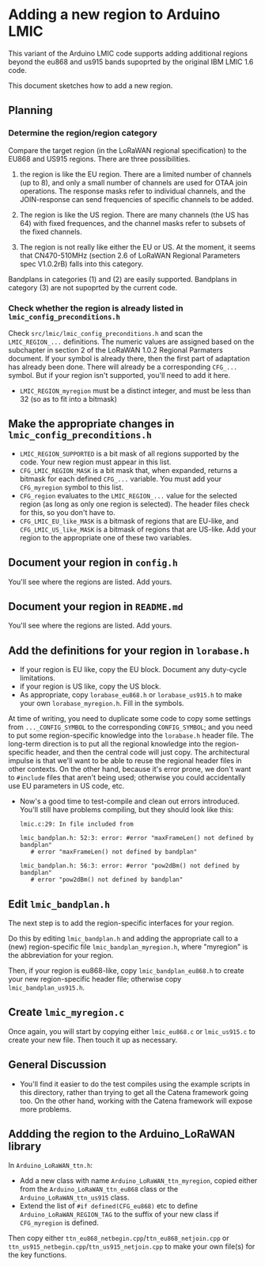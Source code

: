 # Adding a new region to Arduino LMIC
This variant of the Arduino LMIC code supports adding additional regions beyond the eu868 and us915 bands supoprted by the original IBM LMIC 1.6 code.

This document sketches how to add a new region.

## Planning

### Determine the region/region category
Compare the target region (in the LoRaWAN regional specification) to the EU868 and US915 regions. There are three possibilities.
1. the region is like the EU region. There are a limited number of channels (up to 8), and only a small number of channels are used for OTAA join operations. The response masks refer to individual channels, and the JOIN-response can send frequencies of specific channels to be added.

2. The region is like the US region. There are many channels (the US has 64) with fixed frequences, and the channel masks refer to subsets of the fixed channels.

3. The region is not really like either the EU or  US. At the moment, it seems that CN470-510MHz (section 2.6 of LoRaWAN Regional Parameters spec V1.0.2rB) falls into this category.

Bandplans in categories (1) and (2) are easily supported. Bandplans in category (3) are not supoprted by the current code.

### Check whether the region is already listed in `lmic_config_preconditions.h`
Check `src/lmic/lmic_config_preconditions.h` and scan the `LMIC_REGION_...` definitions. The numeric values are assigned based on the subchapter in section 2 of the LoRaWAN 1.0.2 Regional Parmaters document. If your symbol is already there, then the first part of adaptation has already been done. There will already be a corresponding `CFG_...` symbol. But if your region isn't supported, you'll need to add it here.  

- `LMIC_REGION_myregion` must be a distinct integer, and must be less than 32 (so as to fit into a bitmask)

## Make the appropriate changes in `lmic_config_preconditions.h`

- `LMIC_REGION_SUPPORTED` is a bit mask of all regions supported by the code. Your new region must appear in this list.
- `CFG_LMIC_REGION_MASK` is a bit mask that, when expanded, returns a bitmask for each defined `CFG_...` variable. You must add your `CFG_myregion` symbol to this list.
- `CFG_region` evaluates to the `LMIC_REGION_...` value for the selected region (as long as only one region is selected). The header files check for this, so you don't have to.
- `CFG_LMIC_EU_like_MASK` is a bitmask of regions that are EU-like, and `CFG_LMIC_US_like_MASK` is a bitmask of regions that are US-like. Add your region to the appropriate one of these two variables.

## Document your region in `config.h`
You'll see where the regions are listed. Add yours.

## Document your region in `README.md`
You'll see where the regions are listed. Add yours.

## Add the definitions for your region in `lorabase.h`
- If your region is EU like, copy the EU block. Document any duty-cycle limitations.
- if your region is US like, copy the US block. 
- As appropriate, copy `lorabase_eu868.h` or `lorabase_us915.h` to make your own `lorabase_myregion.h`.  Fill in the symbols.

At time of writing, you need to duplicate some code to copy some settings from `..._CONFIG_SYMBOL` to the corresponding `CONFIG_SYMBOL`; and you need to put some region-specific knowledge into the `lorabase.h` header file. The long-term direction is to put all the regional knowledge into the region-specific header, and then the central code will just copy. The architectural impulse is that we'll want to be able to reuse the regional header files in other contexts. On the other hand, because it's error prone, we don't want to `#include` files that aren't being used; otherwise you could accidentally use EU parameters in US code, etc.

- Now's a good time to test-compile and clean out errors introduced. You'll still have problems compiling, but they should look like this:
    ```
    lmic.c:29: In file included from
 
    lmic_bandplan.h: 52:3: error: #error "maxFrameLen() not defined by bandplan"
       # error "maxFrameLen() not defined by bandplan"
 
    lmic_bandplan.h: 56:3: error: #error "pow2dBm() not defined by bandplan"
       # error "pow2dBm() not defined by bandplan"
    ```

## Edit `lmic_bandplan.h`
The next step is to add the region-specific interfaces for your region.

Do this by editing `lmic_bandplan.h` and adding the appropriate call to a (new) region-specific file `lmic_bandplan_myregion.h`, where "myregion" is the abbreviation for your region.

Then, if your region is eu868-like, copy `lmic_bandplan_eu868.h` to create your new region-specific header file; otherwise copy `lmic_bandplan_us915.h`.

## Create `lmic_myregion.c`
Once again, you will start by copying either `lmic_eu868.c` or `lmic_us915.c` to create your new file. Then touch it up as necessary.

## General Discussion
- You'll find it easier to do the test compiles using the example scripts in this directory, rather than trying to get all the Catena framework going too. On the other hand, working with the Catena framework will expose more problems.

## Addding the region to the Arduino_LoRaWAN library

In `Arduino_LoRaWAN_ttn.h`:
- Add a new class with name `Arduino_LoRaWAN_ttn_myregion`, copied either from the `Arduino_LoRaWAN_ttn_eu868` class or the `Arduino_LoRaWAN_ttn_us915` class.
- Extend the list of `#if defined(CFG_eu868)` etc to define `Arduino_LoRaWAN_REGION_TAG` to the suffix of your new class if `CFG_myregion` is defined.

Then copy either `ttn_eu868_netbegin.cpp`/`ttn_eu868_netjoin.cpp` or `ttn_us915_netbegin.cpp`/`ttn_us915_netjoin.cpp` to make your own file(s) for the key functions.